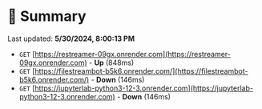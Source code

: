 # 📖 Summary
Last updated: **5/30/2024, 8:00:13 PM**

- `GET` [https://restreamer-09gx.onrender.com](https://restreamer-09gx.onrender.com) - **Up** (848ms)
- `GET` [https://filestreambot-b5k6.onrender.com/](https://filestreambot-b5k6.onrender.com/) - **Down** (146ms)
- `GET` [https://jupyterlab-python3-12-3.onrender.com](https://jupyterlab-python3-12-3.onrender.com) - **Down** (146ms)
